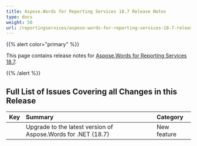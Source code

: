 ```yaml
---
title: Aspose.Words for Reporting Services 18.7 Release Notes
type: docs
weight: 50
url: /reportingservices/aspose-words-for-reporting-services-18-7-release-notes/
---
```


{{% alert color="primary" %}} 

This page contains release notes for [Aspose.Words for Reporting Services 18.7](https://downloads.aspose.com/words/reportingservices/new-releases/aspose.word-for-reporting-services-18.7-\(msi\)/).

{{% /alert %}} 

## **Full List of Issues Covering all Changes in this Release**

|Key|Summary|Category|
| :- | :- | :- |
| |Upgrade to the latest version of Aspose.Words for .NET (18.7)|New feature|

